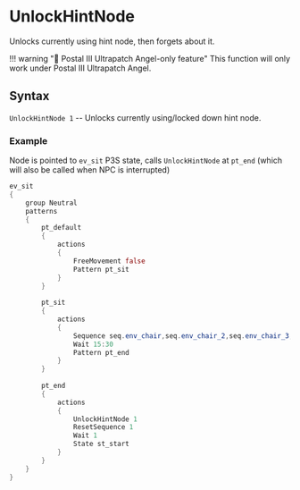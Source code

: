 # UnlockHintNode

Unlocks currently using hint node, then forgets about it.

!!! warning "🪽 Postal III Ultrapatch Angel-only feature"
	This function will only work under Postal III Ultrapatch Angel.
	
## Syntax
`UnlockHintNode 1` -- Unlocks currently using/locked down hint node.

### Example

Node is pointed to `ev_sit` P3S state, calls `UnlockHintNode` at `pt_end` (which will also be called when NPC is interrupted)

```as
ev_sit
{
	group Neutral
	patterns
	{
		pt_default
		{
			actions
			{
				FreeMovement false
				Pattern pt_sit
			}
		}
		
		pt_sit
		{
			actions
			{
				Sequence seq.env_chair,seq.env_chair_2,seq.env_chair_3,seq.env_chair_4,9000
				Wait 15:30
				Pattern pt_end
			}
		}
		
		pt_end
		{
			actions
			{
				UnlockHintNode 1
				ResetSequence 1
				Wait 1
				State st_start
			}
		}
	}
}
```